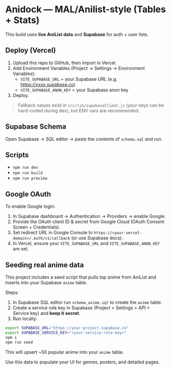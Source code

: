 # Anidock — MAL/Anilist-style (Tables + Stats)

This build uses **live AniList data** and **Supabase** for auth + user lists.

## Deploy (Vercel)
1. Upload this repo to GitHub, then import in Vercel.
2. Add Environment Variables (Project → Settings → Environment Variables):
   - `VITE_SUPABASE_URL` = your Supabase URL (e.g. https://xxxx.supabase.co)
   - `VITE_SUPABASE_ANON_KEY` = your Supabase anon key
3. Deploy.

> Fallback values exist in `src/lib/supabaseClient.js` (your keys can be hard-coded during dev), but ENV vars are recommended.

## Supabase Schema
Open Supabase → SQL editor → paste the contents of `schema.sql` and run.

## Scripts
- `npm run dev`
- `npm run build`
- `npm run preview`


## Google OAuth

To enable Google login:

1. In Supabase dashboard → Authentication → Providers → enable Google.
2. Provide the OAuth client ID & secret from Google Cloud (OAuth Consent Screen + Credentials).
3. Set redirect URL in Google Console to `https://<your-vercel-domain>/.auth/v1/callback` (or use Supabase docs).
4. In Vercel, ensure your `VITE_SUPABASE_URL` and `VITE_SUPABASE_ANON_KEY` are set.

## Seeding real anime data

This project includes a seed script that pulls top anime from AniList and inserts into your Supabase `anime` table.

Steps:

1. In Supabase SQL editor run `schema_anime.sql` to create the `anime` table.
2. Create a service role key in Supabase (Project > Settings > API > Service key) and **keep it secret**.
3. Run locally:

```bash
export SUPABASE_URL="https://your-project.supabase.co"
export SUPABASE_SERVICE_KEY="<your-service-role-key>"
npm i
npm run seed
```

This will upsert ~50 popular anime into your `anime` table.

Use this data to populate your UI for genres, posters, and detailed pages.

